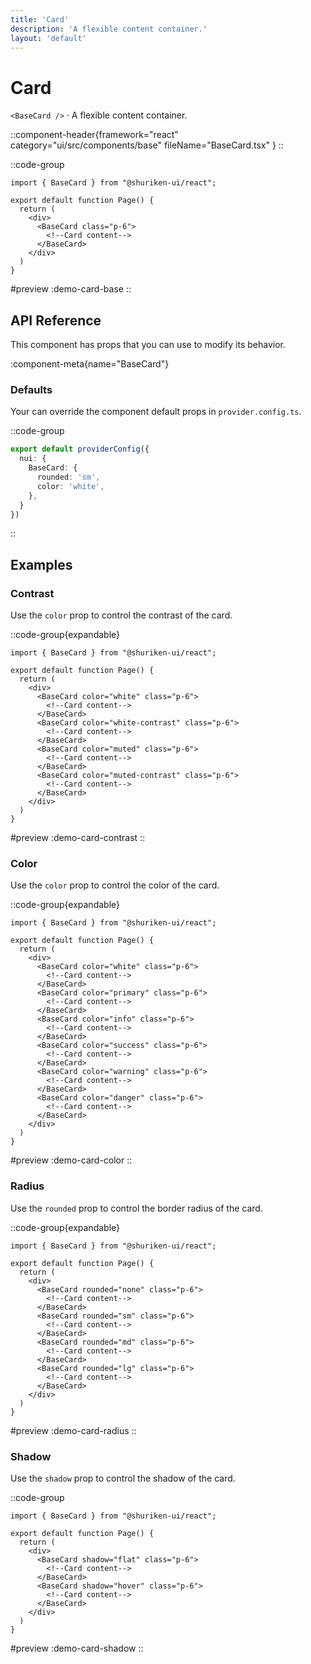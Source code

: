 ```yaml
---
title: 'Card'
description: 'A flexible content container.'
layout: 'default'
---
```


# Card

`<BaseCard />` · A flexible content container.

::component-header{framework="react" category="ui/src/components/base" fileName="BaseCard.tsx" }
::

::code-group

```tsx [DemoCardBase.tsx]
import { BaseCard } from "@shuriken-ui/react";

export default function Page() {
  return (
    <div>
      <BaseCard class="p-6">
        <!--Card content-->
      </BaseCard>
    </div>
  )
}
```

#preview
:demo-card-base
::


## API Reference

This component has props that you can use to modify its behavior.

:component-meta{name="BaseCard"}

### Defaults

Your can override the component default props in `provider.config.ts`.

::code-group

```ts [provider.config.ts]
export default providerConfig({
  nui: {
    BaseCard: {
      rounded: 'sm',
      color: 'white',
    },
  }
})
```
::

## Examples

### Contrast

Use the `color` prop to control the contrast of the card.

::code-group{expandable}

```tsx [DemoCardContrast.tsx]
import { BaseCard } from "@shuriken-ui/react";

export default function Page() {
  return (
    <div>
      <BaseCard color="white" class="p-6">
        <!--Card content-->
      </BaseCard>
      <BaseCard color="white-contrast" class="p-6">
        <!--Card content-->
      </BaseCard>
      <BaseCard color="muted" class="p-6">
        <!--Card content-->
      </BaseCard>
      <BaseCard color="muted-contrast" class="p-6">
        <!--Card content-->
      </BaseCard>
    </div>
  )
}
```

#preview
:demo-card-contrast
::

### Color

Use the `color` prop to control the color of the card.

::code-group{expandable}

```tsx [DemoCardColor.tsx]
import { BaseCard } from "@shuriken-ui/react";

export default function Page() {
  return (
    <div>
      <BaseCard color="white" class="p-6">
        <!--Card content-->
      </BaseCard>
      <BaseCard color="primary" class="p-6">
        <!--Card content-->
      </BaseCard>
      <BaseCard color="info" class="p-6">
        <!--Card content-->
      </BaseCard>
      <BaseCard color="success" class="p-6">
        <!--Card content-->
      </BaseCard>
      <BaseCard color="warning" class="p-6">
        <!--Card content-->
      </BaseCard>
      <BaseCard color="danger" class="p-6">
        <!--Card content-->
      </BaseCard>
    </div>
  )
}
```

#preview
:demo-card-color
::

### Radius

Use the `rounded` prop to control the border radius of the card.

::code-group{expandable}

```tsx [DemoCardRadius.tsx]
import { BaseCard } from "@shuriken-ui/react";

export default function Page() {
  return (
    <div>
      <BaseCard rounded="none" class="p-6">
        <!--Card content-->
      </BaseCard>
      <BaseCard rounded="sm" class="p-6">
        <!--Card content-->
      </BaseCard>
      <BaseCard rounded="md" class="p-6">
        <!--Card content-->
      </BaseCard>
      <BaseCard rounded="lg" class="p-6">
        <!--Card content-->
      </BaseCard>
    </div>
  )
}
```

#preview
:demo-card-radius
::

### Shadow

Use the `shadow` prop to control the shadow of the card.

::code-group

```tsx [DemoCardShadow.tsx]
import { BaseCard } from "@shuriken-ui/react";

export default function Page() {
  return (
    <div>
      <BaseCard shadow="flat" class="p-6">
        <!--Card content-->
      </BaseCard>
      <BaseCard shadow="hover" class="p-6">
        <!--Card content-->
      </BaseCard>
    </div>
  )
}
```

#preview
:demo-card-shadow
::


